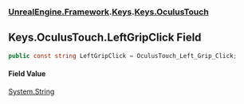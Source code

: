 ### [UnrealEngine.Framework](./UnrealEngine-Framework.md 'UnrealEngine.Framework').[Keys](./Keys.md 'UnrealEngine.Framework.Keys').[Keys.OculusTouch](./Keys-OculusTouch.md 'UnrealEngine.Framework.Keys.OculusTouch')
## Keys.OculusTouch.LeftGripClick Field
  
```csharp
public const string LeftGripClick = OculusTouch_Left_Grip_Click;
```
#### Field Value
[System.String](https://docs.microsoft.com/en-us/dotnet/api/System.String 'System.String')  
